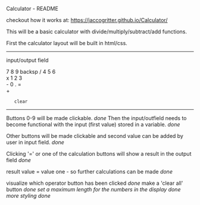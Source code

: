 Calculator - README

checkout how it works at: https://jaccogritter.github.io/Calculator/

This will be a basic calculator with divide/multiply/subtract/add functions.

First the calculator layout will be built in html/css.


***********************
  input/output field

  7    8    9    backsp
                 / 
  4    5    6    
                 x
  1    2    3    
                 -
  0    .    =    
                 +

       clear
***********************

Buttons 0-9 will be made clickable. <i>done</i>
Then the input/outfield needs to become functional with the input (first value) stored in a variable. <i>done</i>

Other buttons will be made clickable and second value can be added by user in input field. <i>done</i>

Clicking '=' or one of the calculation buttons will show a result in the output field <i>done</i>

result value = value one - so further calculations can be made <i>done</i>

visualize which operator button has been clicked <i>done</i>
make a 'clear all' button <i>done<i>
set a maximum length for the numbers in the display <i>done</i>
more styling <i>done</i>





